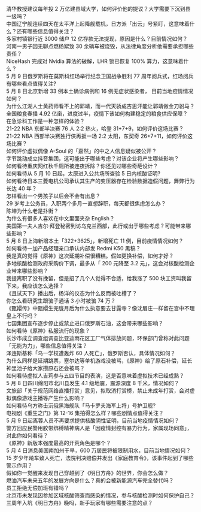 清华教授建议每年投 2 万亿建县域大学，如何评价他的提议？大学需要下沉到县一级吗？  
中国辽宁舰连续四天在太平洋上起降舰载机，日方派「出云」号紧盯，这意味着什么？还有哪些信息值得关注？  
多家村镇银行近 3000 储户 12 亿存款无法提现，原因是什么？目前情况如何？  
河南一男子因无聊点燃杨絮致 30 余辆车被烧毁，从法律角度分析他需要承担哪些责任？  
NiceHash 完成对 Nvidia 算法的破解，LHR 锁已恢复 100% 算力，这意味着什么？  
5 月 9 日俄罗斯将在莫斯科红场举行纪念卫国战争胜利 77 周年阅兵式，红场阅兵有哪些看点值得关注?  
5 月 8 日北京新增 33 例本土确诊病例和 16 例无症状感染者， 目前当地疫情情况如何？  
为什么江湖人士黄药师看不上的郭靖，而一代天骄成吉思汗能让郭靖做金刀驸马？  
全国粮食春播 4.92 亿亩，进度过半，疫情下该如何构建稳定的粮食供应保障？  
在急诊科工作是一种怎样的体验？  
21-22 NBA 东部半决赛 76 人 2:2 热火，哈登 31+7+9，如何评价这场比赛？  
21-22 NBA 西部半决赛独行侠再扳一场 2:2 太阳，东契奇 26+7+11，如何评价这场比赛？  
如何评价虚拟偶像 A-Soul 的「嘉然」的中之人信息疑似被公开？  
字节跳动成立抖音集团，这可能出于哪些考虑？对该企业将产生哪些影响？  
如何看待重庆网红秋千厕所被连夜拆除？你还见过哪些奇葩设计？  
如何看待从 5 月 10 日起，太原进入公共场所查验 5 日内核酸证明?  
如何看待日本三菱电机公司承认其生产的变压器存在检验数据造假问题，舞弊行为长达 40 年？  
怎样看出一个男孩子以后会不会有出息？  
29 岁考上公务员，入职两个多月一直想辞职，每天都很焦虑怎么办？  
陈坤为什么老是扑街？  
为什么有很多人喜欢在中文里面夹杂 English？  
美国第一夫人吉尔·拜登秘密到访乌克兰西部，此行或出于哪些考虑？可能带来哪些影响？  
5 月 8 日上海新增本土「322+3625」，新增死亡 11 例，目前疫情情况如何？  
如何看待一加产品经理亲口承认内部发 Redmi K50 黑稿？  
我是真的觉得《原神》这次延期补偿很糟糕。假如更换补偿，如何才好？  
多地核酸检测政府采购价下调，最多从「 200 元降至 3.2 元」，这会对核酸检测企业带来哪些影响？  
我提离职了没有挽留，但是招了几个人觉得不合适，给我涨了 500 块工资叫我留下来，我应该怎么选择？  
《且试天下》播出后，杨洋的仪态为什么反而被吐槽了？  
你怎么看研究生跟骗子通话 3 小时被骗 74 万？  
《甄嬛传》中甄嬛生完胧月后为什么执意要去甘露寺？像沈眉庄一样留在宫中不理皇上不行吗？  
七国集团宣布逐步停止或禁止进口俄罗斯石油，这会带来哪些影响？  
如何看待《原神》私服流行的现象？  
长沙市成立调查组调查比亚迪雨花区工厂气体排放问题，环保部门曾称对此问题「无能为力」，哪些信息值得关注？  
泽连斯基称「乌一学校遭轰炸 60 人死亡」，俄罗斯否认，具体情况如何？  
为什么同样是延期跳票，塞尔达等单机游戏没被骂，《原神》给了原石补偿，延长神里池子给大家攒原石还会被骂？  
如何看待虚拟人吉莉参与五四节目的表演，这是否意味着虚拟技术已经成熟？  
5 月 8 日四川绵阳市北川县发生 4.1 级地震，震源深度 8 千米，情况如何？  
文旅部「关于规范网络直播打赏」意见，拟取消打赏榜，禁止未成年打赏，会对虚拟偶像游戏主播等产生什么影响？  
如何看待乌方称击沉俄黑海舰队「马卡罗夫海军上将」号护卫舰?  
电视剧《重生之门》第 12-16 集拍得怎么样？哪些剧情点值得关注？  
5 月 9 日起离蓉人员不再要求提供核酸阴性证明，目前当地疫情情况如何？  
警方回应民警用胶带绑缚精神病人是「因疫情封控有暴力行为，家属现场同意」，对此你如何看待？  
《原神》新版本强度最高的开荒角色是哪个？  
5 月 4 日消息美国南加州干旱，600 万居民将被限制用水，目前当地情况如何？  
15 岁少年飚车致人死亡，法院判决赔偿并发出《家庭教育令》，该事件起到了哪些警示作用？  
假如你一觉醒来发现自己穿越到了《明日方舟》的世界，你会怎么做？  
燃油汽车未来五年的发展方向是什么？真的会被新能源汽车完全替代吗？  
员工拒绝无偿加班有错吗？  
北京市未发现因参加区域核酸筛查而感染的情况，参与核酸检测时如何保护自己？  
三周年入坑《明日方舟》晚吗，新手玩家有哪些需要注意的点？  

